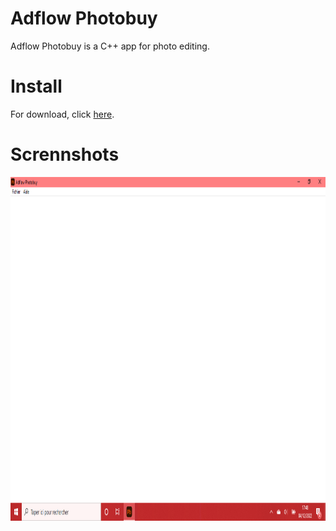 # Adflow Photobuy
Adflow Photobuy is a C++ app for photo editing.

# Install
For download, click <a href="https://github.com/foxypiratecove37350/Adflow-Photobuy/raw/4dee20803a258f3072edd5814a1407bafd7e6bf6/Adflow%20Photobuy/Photobuy-Setup.exe">here</a>.

# Scrennshots
<img src="https://github.com/foxypiratecove37350/Adflow-Photobuy/blob/master/screen-1.png?raw=true" height="550px">
